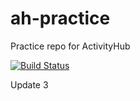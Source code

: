 # ah-practice
Practice repo for ActivityHub

[![Build Status](https://travis-ci.org/neilxc/ah-practice.svg?branch=master)](https://travis-ci.org/neilxc/ah-practice)

Update 3